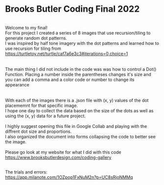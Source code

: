 # Brooks Butler Coding Final 2022
<br /> Welcome to my final!
<br /> For this project I created a series of 8 images that use recursion/tiling to generate random dot patterns.
<br /> I was inspired by half tone imagery with the dot patterns and learned how to use recursion for tiling from https://turtletoy.net/turtle/caf7a6e3c3#iterations=0,choice=1 
<br /> 
<br /> 
<br /> The main thing I did not include in the code was was how to control a Dot() Function. Placing a number inside the parentheses changes it's size and you can add a comma and a color code or number to change its appearance
<br /> 
<br /> 
<br /> With each of the images there is a .json file with (x, y) values of the dot placememnt for that specific image. 
<br /> I hope one day to collect the data based on the size of the dots as well as using the (x, y) data for a future project. 
<br /> 
<br /> I highly suggest opening this file in Google Collab and playing with the diffrent dot size and proportions. 
<br /> I also organized the document into forms collapsing the code to better see the image. 
<br /> 
<br /> Please go look at my website for what I did with this code
<br /> https://www.brooksbutlerdesign.com/coding-gallery

<br />The trials and errors:
<br />https://app.milanote.com/1OZpop1FxNuM2n?p=UC8sRjoNMMq
